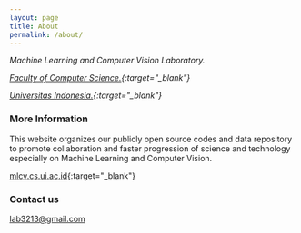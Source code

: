 ```yaml
---
layout: page
title: About
permalink: /about/
---
```


*Machine Learning and Computer Vision Laboratory.* 

*[Faculty of Computer Science.](http://www.cs.ui.ac.id){:target="_blank"}* 

*[Universitas Indonesia.](http://www.ui.ac.id){:target="_blank"}*

### More Information

This website organizes our publicly open source codes 
and data repository to promote collaboration and
faster progression of science and technology 
especially on Machine Learning and Computer Vision.  

[mlcv.cs.ui.ac.id](http://mlcv.cs.ui.ac.id){:target="_blank"}

### Contact us

[lab3213@gmail.com](mailto:lab3213@gmail.com)
